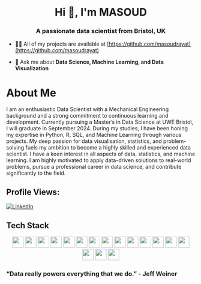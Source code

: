 <h1 align="center">Hi 👋, I'm MASOUD</h1>
<h3 align="center">A passionate data scientist from Bristol, UK</h3>

- 👨‍💻 All of my projects are available at [https://github.com/masoudrayat](https://github.com/masoudrayat)

- 💬 Ask me about **Data Science, Machine Learning, and Data Visualization**

# About Me
I am an enthusiastic Data Scientist with a Mechanical Engineering background and a strong commitment to continuous learning and development. Currently pursuing a Master’s in Data Science at UWE Bristol, I will graduate in September 2024. During my studies, I have been honing my expertise in Python, R, SQL, and Machine Learning through various projects. My deep passion for data visualisation, statistics, and problem-solving fuels my ambition to become a highly skilled and experienced data scientist. I have a keen interest in all aspects of data, statistics, and machine learning. I am highly motivated to apply data-driven solutions to real-world problems, pursue a professional career in data science, and contribute significantly to the field.

## Profile Views:
[![LinkedIn](https://img.shields.io/badge/LinkedIn-blue)](https://www.linkedin.com/in/masoudrayat)

## Tech Stack

<p align="center">
  <img src="https://img.shields.io/badge/Python-3776AB?style=for-the-badge&logo=python&logoColor=white" height="30">
  <img src="https://img.shields.io/badge/R-276DC3?style=for-the-badge&logo=r&logoColor=white" height="30">
  <img src="https://img.shields.io/badge/RStudio-75AADB?style=for-the-badge&logo=rstudio&logoColor=white" height="30">
  <img src="https://img.shields.io/badge/MySQL-4479A1?style=for-the-badge&logo=mysql&logoColor=white" height="30">
  <img src="https://img.shields.io/badge/SQL-000000?style=for-the-badge&logo=postgresql&logoColor=white" height="30">
  <img src="https://img.shields.io/badge/MongoDB-47A248?style=for-the-badge&logo=mongodb&logoColor=white" height="30">
  <img src="https://img.shields.io/badge/Pandas-150458?style=for-the-badge&logo=pandas&logoColor=white" height="30">
  <img src="https://img.shields.io/badge/NumPy-013243?style=for-the-badge&logo=numpy&logoColor=white" height="30">
  <img src="https://img.shields.io/badge/Matplotlib-3776AB?style=for-the-badge&logo=matplotlib&logoColor=white" height="30">
  <img src="https://img.shields.io/badge/Seaborn-3776AB?style=for-the-badge&logo=seaborn&logoColor=white" height="30">
  <img src="https://img.shields.io/badge/Plotly-3F4F75?style=for-the-badge&logo=plotly&logoColor=white" height="30">
  <img src="https://img.shields.io/badge/PyTorch-EE4C2C?style=for-the-badge&logo=pytorch&logoColor=white" height="30">
  <img src="https://img.shields.io/badge/scikit--learn-F7931E?style=for-the-badge&logo=scikitlearn&logoColor=white" height="30">
  <img src="https://img.shields.io/badge/SciPy-8CAAE6?style=for-the-badge&logo=scipy&logoColor=white" height="30">
  <img src="https://img.shields.io/badge/Google%20Colab-F9AB00?style=for-the-badge&logo=googlecolab&logoColor=white" height="30">
  <img src="https://img.shields.io/badge/Visual%20Studio%20Code-007ACC?style=for-the-badge&logo=visualstudiocode&logoColor=white" height="30">
  <img src="https://img.shields.io/badge/Jupyter-F37626?style=for-the-badge&logo=jupyter&logoColor=white" height="30">
</p>


### “Data really powers everything that we do.” - Jeff Weiner





